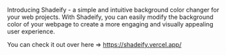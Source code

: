 Introducing Shadeify - a simple and intuitive background color changer for your web projects. With Shadeify, you can easily modify the background color of your webpage to create a more engaging and visually appealing user experience.

You can check it out over here => https://shadeify.vercel.app/